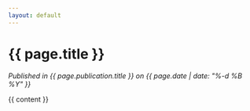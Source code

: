 ```yaml
---
layout: default
---
```

<h1>{{ page.title }}</h1>
<p><em>Published in {{ page.publication.title }} on {{ page.date | date: "%-d %B %Y" }}</em></p>

{{ content }}

